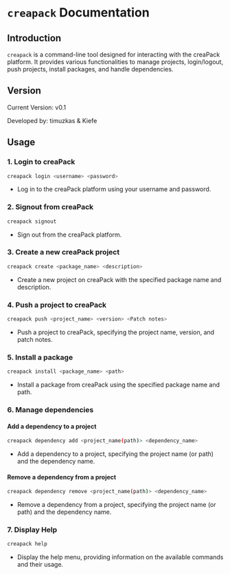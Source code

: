 # `creapack` Documentation

## Introduction

`creapack` is a command-line tool designed for interacting with the creaPack platform. It provides various functionalities to manage projects, login/logout, push projects, install packages, and handle dependencies.

## Version

Current Version: v0.1

Developed by: timuzkas & Kiefe

## Usage

### 1. Login to creaPack

```bash
creapack login <username> <password>
```

- Log in to the creaPack platform using your username and password.

### 2. Signout from creaPack

```bash
creapack signout
```

- Sign out from the creaPack platform.

### 3. Create a new creaPack project

```bash
creapack create <package_name> <description>
```

- Create a new project on creaPack with the specified package name and description.

### 4. Push a project to creaPack

```bash
creapack push <project_name> <version> <Patch notes>
```

- Push a project to creaPack, specifying the project name, version, and patch notes.

### 5. Install a package

```bash
creapack install <package_name> <path>
```

- Install a package from creaPack using the specified package name and path.

### 6. Manage dependencies

#### Add a dependency to a project

```bash
creapack dependency add <project_name(path)> <dependency_name>
```

- Add a dependency to a project, specifying the project name (or path) and the dependency name.

#### Remove a dependency from a project

```bash
creapack dependency remove <project_name(path)> <dependency_name>
```

- Remove a dependency from a project, specifying the project name (or path) and the dependency name.

### 7. Display Help

```bash
creapack help
```

- Display the help menu, providing information on the available commands and their usage.
